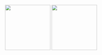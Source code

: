 <p aligh="left">
  <img height="150px" src="https://github-readme-stats-coral-phi-94.vercel.app/api?username=Ryota-Kawamura&hide=contribs,prs&theme=midnight-purple" />
  <img height="150px" src="https://github-readme-stats-coral-phi-94.vercel.app/api/top-langs/?username=Ryota-Kawamura&layout=compact&theme=midnight-purple" />
</p>

